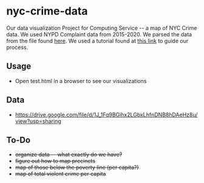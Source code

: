 # nyc-crime-data
Our data visualization Project for Computing Service -- a map of NYC Crime data. We used NYPD Complaint data from 2015-2020. We parsed the data from the file found [here](https://data.cityofnewyork.us/Public-Safety/NYPD-Complaint-Data-Historic/qgea-i56i). We used a tutorial found at [this link](https://towardsdatascience.com/new-to-data-visualization-start-with-new-york-city-107785f836ab) to guide our process.

## Usage
- Open test.html in a browser to see our visualizations

## Data
- https://drive.google.com/file/d/1J_1Fq9BGihx2LGbxLhfnDNB8hDAeHz8u/view?usp=sharing

## To-Do
- ~~organize data -- what exactly do we have?~~
- ~~figure out how to map precincts~~
- ~~map of those below the poverty line (per capita?)~~
- ~~map of total violent crime per capita~~
